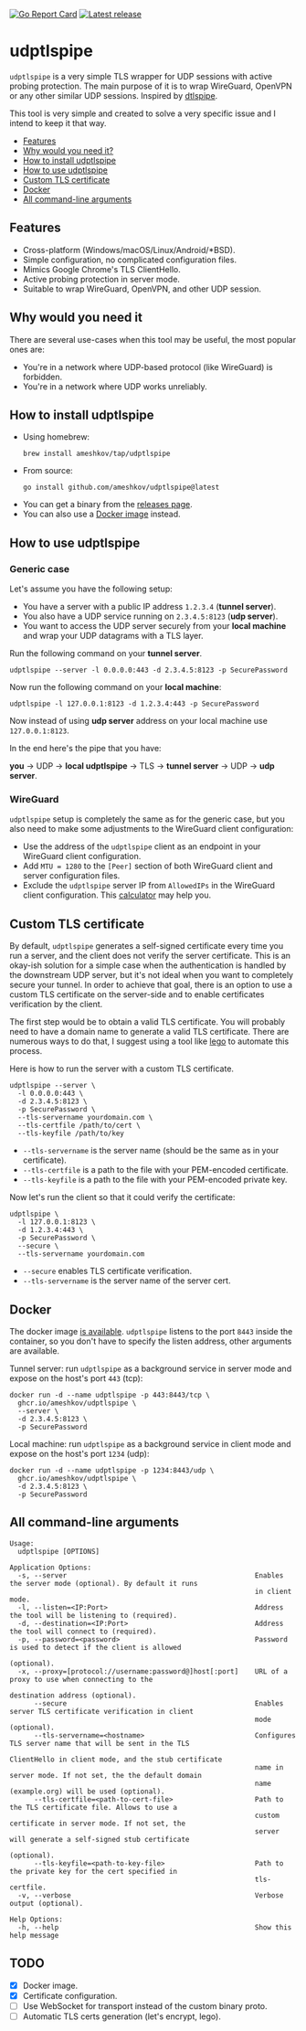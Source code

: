 [![Go Report Card](https://goreportcard.com/badge/github.com/ameshkov/udptlspipe)](https://goreportcard.com/report/ameshkov/udptlspipe)
[![Latest release](https://img.shields.io/github/release/ameshkov/udptlspipe/all.svg)](https://github.com/ameshkov/udptlspipe/releases)

# udptlspipe

`udptlspipe` is a very simple TLS wrapper for UDP sessions with active probing
protection. The main purpose of it is to wrap WireGuard, OpenVPN or any other
similar UDP sessions. Inspired by [dtlspipe][dtlspipe].

This tool is very simple and created to solve a very specific issue and I intend
to keep it that way.

* [Features](#features)
* [Why would you need it?](#why)
* [How to install udptlspipe](#install)
* [How to use udptlspipe](#howtouse)
* [Custom TLS certificate](#tlscert)
* [Docker](#docker)
* [All command-line arguments](#allcmdarguments)

[dtlspipe]: https://github.com/SenseUnit/dtlspipe

<a id="features"></a>

## Features

* Cross-platform (Windows/macOS/Linux/Android/*BSD).
* Simple configuration, no complicated configuration files.
* Mimics Google Chrome's TLS ClientHello.
* Active probing protection in server mode.
* Suitable to wrap WireGuard, OpenVPN, and other UDP session.

<a id="why"></a>

## Why would you need it

There are several use-cases when this tool may be useful, the most popular ones
are:

* You're in a network where UDP-based protocol (like WireGuard) is forbidden.
* You're in a network where UDP works unreliably.

<a id="install"></a>

## How to install udptlspipe

* Using homebrew:
    ```shell
    brew install ameshkov/tap/udptlspipe
    ```
* From source:
    ```shell
    go install github.com/ameshkov/udptlspipe@latest
    ```
* You can get a binary from the [releases page][releases].
* You can also use a [Docker image](#docker) instead.

[releases]: https://github.com/ameshkov/udptlspipe/releases

<a id="howtouse"></a>

## How to use udptlspipe

### Generic case

Let's assume you have the following setup:

* You have a server with a public IP address `1.2.3.4` (**tunnel server**).
* You also have a UDP service running on `2.3.4.5:8123` (**udp server**).
* You want to access the UDP server securely from your **local machine** and
  wrap your UDP datagrams with a TLS layer.

Run the following command on your **tunnel server**.

```shell
udptlspipe --server -l 0.0.0.0:443 -d 2.3.4.5:8123 -p SecurePassword
```

Now run the following command on your **local machine**:

```shell
udptlspipe -l 127.0.0.1:8123 -d 1.2.3.4:443 -p SecurePassword
```

Now instead of using **udp server** address on your local machine use
`127.0.0.1:8123`.

In the end here's the pipe that you have:

**you** → UDP → **local udptlspipe** → TLS → **tunnel server** → UDP → **udp
server**.

### WireGuard

`udptlspipe` setup is completely the same as for the generic case, but you also
need to make some adjustments to the WireGuard client configuration:

* Use the address of the `udptlspipe` client as an endpoint in your WireGuard
  client configuration.
* Add `MTU = 1280` to the `[Peer]` section of both WireGuard client and server
  configuration files.
* Exclude the `udptlspipe` server IP from `AllowedIPs` in the WireGuard client
  configuration. This [calculator][wireguardcalculator] may help you.

[wireguardcalculator]: https://www.procustodibus.com/blog/2021/03/wireguard-allowedips-calculator/

<a id="tlscert"></a>

## Custom TLS certificate

By default, `udptlspipe` generates a self-signed certificate every time you run
a server, and the client does not verify the server certificate. This is an
okay-ish solution for a simple case when the authentication is handled by the
downstream UDP server, but it's not ideal when you want to completely secure
your tunnel. In order to achieve that goal, there is an option to use a custom
TLS certificate on the server-side and to enable certificates verification by
the client.

The first step would be to obtain a valid TLS certificate. You will probably
need to have a domain name to generate a valid TLS certificate. There are
numerous ways to do that, I suggest using a tool like [lego][lego] to automate
this process.

Here is how to run the server with a custom TLS certificate.

```shell
udptlspipe --server \
  -l 0.0.0.0:443 \
  -d 2.3.4.5:8123 \
  -p SecurePassword \
  --tls-servername yourdomain.com \
  --tls-certfile /path/to/cert \
  --tls-keyfile /path/to/key

```

* `--tls-servername` is the server name (should be the same as in your
  certificate).
* `--tls-certfile` is a path to the file with your PEM-encoded certificate.
* `--tls-keyfile` is a path to the file with your PEM-encoded private key.

Now let's run the client so that it could verify the certificate:

```shell
udptlspipe \
  -l 127.0.0.1:8123 \
  -d 1.2.3.4:443 \
  -p SecurePassword \
  --secure \
  --tls-servername yourdomain.com

```

* `--secure` enables TLS certificate verification.
* `--tls-servername` is the server name of the server cert.

[lego]: https://go-acme.github.io/lego/usage/cli/obtain-a-certificate/

<a id="docker"></a>

## Docker

The docker image [is available][dockerregistry]. `udptlspipe` listens to the
port `8443` inside the container, so you don't have to specify the listen
address, other arguments are available.

Tunnel server: run `udptlspipe` as a background service in server mode and
expose on the host's port `443` (tcp):

```shell
docker run -d --name udptlspipe -p 443:8443/tcp \
  ghcr.io/ameshkov/udptlspipe \
  --server \
  -d 2.3.4.5:8123 \
  -p SecurePassword
```

Local machine: run `udptlspipe` as a background service in client mode and
expose on the host's port `1234` (udp):

```shell
docker run -d --name udptlspipe -p 1234:8443/udp \
  ghcr.io/ameshkov/udptlspipe \
  -d 2.3.4.5:8123 \
  -p SecurePassword
```

[dockerregistry]: https://github.com/ameshkov/udptlspipe/pkgs/container/udptlspipe

<a id="allcmdarguments"></a>

## All command-line arguments

```shell
Usage:
  udptlspipe [OPTIONS]

Application Options:
  -s, --server                                              Enables the server mode (optional). By default it runs
                                                            in client mode.
  -l, --listen=<IP:Port>                                    Address the tool will be listening to (required).
  -d, --destination=<IP:Port>                               Address the tool will connect to (required).
  -p, --password=<password>                                 Password is used to detect if the client is allowed
                                                            (optional).
  -x, --proxy=[protocol://username:password@]host[:port]    URL of a proxy to use when connecting to the
                                                            destination address (optional).
      --secure                                              Enables server TLS certificate verification in client
                                                            mode (optional).
      --tls-servername=<hostname>                           Configures TLS server name that will be sent in the TLS
                                                            ClientHello in client mode, and the stub certificate
                                                            name in server mode. If not set, the the default domain
                                                            name (example.org) will be used (optional).
      --tls-certfile=<path-to-cert-file>                    Path to the TLS certificate file. Allows to use a
                                                            custom certificate in server mode. If not set, the
                                                            server will generate a self-signed stub certificate
                                                            (optional).
      --tls-keyfile=<path-to-key-file>                      Path to the private key for the cert specified in
                                                            tls-certfile.
  -v, --verbose                                             Verbose output (optional).

Help Options:
  -h, --help                                                Show this help message
```

## TODO

* [X] Docker image.
* [X] Certificate configuration.
* [ ] Use WebSocket for transport instead of the custom binary proto.
* [ ] Automatic TLS certs generation (let's encrypt, lego).
